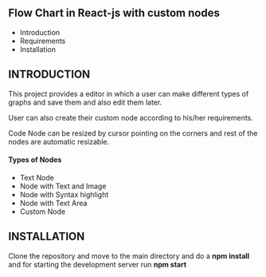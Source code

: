 ## Flow Chart in React-js with custom nodes

- Introduction
- Requirements
- Installation



## INTRODUCTION

This project provides a editor in which a user can make different types of graphs and save them and also edit them later.

User can also create their custom node according to his/her requirements.

Code Node can be resized by cursor pointing on the corners and rest of the nodes are automatic resizable.

#### Types of Nodes

- Text Node
- Node with Text and Image
- Node with Syntax highlight
- Node with Text Area
- Custom Node

## INSTALLATION

Clone the repository and move to the main directory and do a <b> npm install </b> and for starting the development server run <b> npm start </b>
